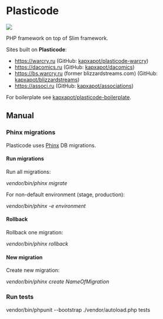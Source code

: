 # Plasticode

[![](https://travis-ci.com/kapxapot/plasticode.svg?branch=master)](https://travis-ci.com/kapxapot/plasticode)

PHP framework on top of Slim framework.

Sites built on **Plasticode**:

- https://warcry.ru (GitHub: [kapxapot/plasticode-warcry](https://github.com/kapxapot/plasticode-warcry))
- https://dacomics.ru (GitHub: [kapxapot/dacomics](https://github.com/kapxapot/dacomics))
- https://bs.warcry.ru (former blizzardstreams.com) (GitHub: [kapxapot/blizzardstreams](https://github.com/kapxapot/blizzardstreams))
- https://associ.ru (GitHub: [kapxapot/associations](https://github.com/kapxapot/associations))

For boilerplate see [kapxapot/plasticode-boilerplate](https://github.com/kapxapot/plasticode-boilerplate).

## Manual

### Phinx migrations

Plasticode uses [Phinx](http://docs.phinx.org) DB migrations.

#### Run migrations

Run all migrations:

*vendor/bin/phinx migrate*

For non-default environment (stage, production):

*vendor/bin/phinx -e environment*

#### Rollback

Rollback one migration:

*vendor/bin/phinx rollback*

#### New migration

Create new migration:

*vendor/bin/phinx create NameOfMigration*

### Run tests

vendor/bin/phpunit --bootstrap ./vendor/autoload.php tests

